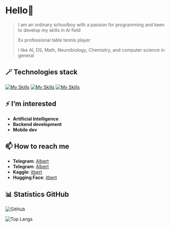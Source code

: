 # Hello👋
> I am an ordinary schoolboy with a passion for programming and keen to develop my skills in Ai field
> 
> Ex professional table tennis player
> 
> I like AI, DS, Math, Neurobiology, Chemistry, and computer science in general 

## 🪄 Technologies stack
[![My Skills](https://skillicons.dev/icons?i=py,java,kotlin,dart,cpp,html)](https://skillicons.dev)
[![My Skills](https://skillicons.dev/icons?i=pytorch,sklearn,opencv,fastapi,spring,firebase,flutter,kafka,postgres,sqlite,redis)](https://skillicons.dev)
[![My Skills](https://skillicons.dev/icons?i=git,docker,kubernetes,linux,postman,raspberrypi)](https://skillicons.dev)

## ⚡ I’m interested 
- **Artificial Intelligence**
- **Backend development**
- **Mobile dev**

## 📫 How to reach me
- **Telegram**: [Albert](https://t.me/itbert)
- **Telegram**: [Albert](https://t.me/intell_alba)
- **Kaggle**: [itbert](https://www.kaggle.com/itbert)
- **Hugging Face**: [itbert](https://huggingface.co/itbert)

## 📊 Statistics GitHub 
![GitHub](https://github-readme-stats.vercel.app/api?username=itbert&show_icons=true&theme=radical) 

![Top Langs](https://github-readme-stats.vercel.app/api/top-langs/?username=itbert&layout=compact&theme=radical)

